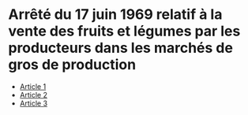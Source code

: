 # Arrêté du 17 juin 1969 relatif à la vente des fruits et légumes par les producteurs dans les marchés de gros de production

- [Article 1](article-1.md)
- [Article 2](article-2.md)
- [Article 3](article-3.md)
